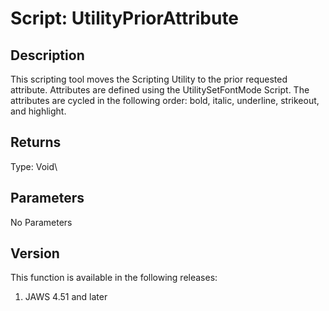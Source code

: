 # Script: UtilityPriorAttribute

## Description

This scripting tool moves the Scripting Utility to the prior requested
attribute. Attributes are defined using the UtilitySetFontMode Script.
The attributes are cycled in the following order: bold, italic,
underline, strikeout, and highlight.

## Returns

Type: Void\

## Parameters

No Parameters

## Version

This function is available in the following releases:

1.  JAWS 4.51 and later
